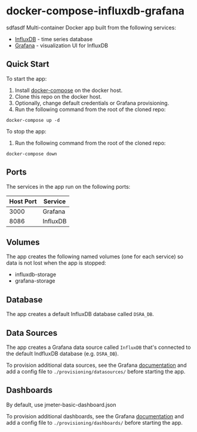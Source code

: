 # docker-compose-influxdb-grafana
sdfasdf
Multi-container Docker app built from the following services:

* [InfluxDB](https://github.com/influxdata/influxdb) - time series database
* [Grafana](https://github.com/grafana/grafana) - visualization UI for InfluxDB

## Quick Start

To start the app:

1. Install [docker-compose](https://docs.docker.com/compose/install/) on the docker host.
1. Clone this repo on the docker host.
1. Optionally, change default credentials or Grafana provisioning.
1. Run the following command from the root of the cloned repo:
```
docker-compose up -d
```

To stop the app:

1. Run the following command from the root of the cloned repo:
```
docker-compose down
```

## Ports

The services in the app run on the following ports:

| Host Port | Service |
| - | - |
| 3000 | Grafana |
| 8086 | InfluxDB |

## Volumes

The app creates the following named volumes (one for each service) so data is not lost when the app is stopped:

* influxdb-storage
* grafana-storage


## Database

The app creates a default InfluxDB database called `DSRA_DB`.

## Data Sources

The app creates a Grafana data source called `InfluxDB` that's connected to the default IndfluxDB database (e.g. `DSRA_DB`).

To provision additional data sources, see the Grafana [documentation](http://docs.grafana.org/administration/provisioning/#datasources) and add a config file to `./provisioning/datasources/` before starting the app.

## Dashboards

By default, use jmeter-basic-dashboard.json

To provision additional dashboards, see the Grafana [documentation](http://docs.grafana.org/administration/provisioning/#dashboards) and add a config file to `./provisioning/dashboards/` before starting the app.
